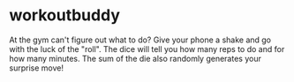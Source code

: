 # workoutbuddy
At the gym can't figure out what to do?
Give your phone a shake and go with the luck of the "roll".
The dice will tell you how many reps to do and for how many minutes. The sum of the die also randomly generates your surprise move!


